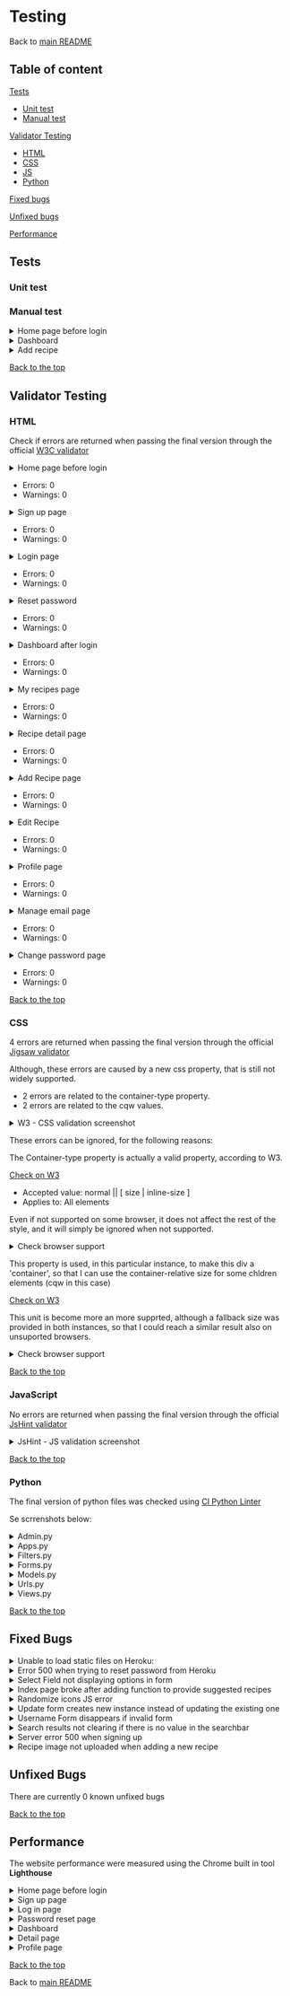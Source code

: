 # Testing

Back to [main README](readme.md)

## Table of content

[Tests](#tests)
  - [Unit test](#unit-test)
  - [Manual test](#manual-test)

[Validator Testing](#validator-testing)
  - [HTML](#html)
  - [CSS](#css)
  - [JS](#javascript)
  - [Python](#python)

[Fixed bugs](#fixed-bugs)

[Unfixed bugs](#unfixed-bugs)

[Performance](#performance)


## Tests

### Unit test

### Manual test

<details>
<summary>Home page before login</summary>

Landing page / signup:

| Action | Expected result | Pass/Fail |
|--------|-----------------|-----------|
| Go to the web app link | The browser shows the home page before login, with the signup and ligin buttons | Pass |
| Click on the signup button | The user is redirected to the sign up form | Pass |
| Click on the button without any information filled out | A message prompts the user to enter the required information | Pass |
| Enter the email address only, and submit the form | A message prompts the user to fill out the username | Pass |
| Enter email and username and submit | A message prompts the user to enter the password | Pass |
| Enter email, username and password | A message prompts the user to re-enter the pssowrd | Pass |
| Enter all information, but type two different password | A message informs the user that the two passwords must match | Pass |
| Enter all information, but an inavlid username | A message informs the user that the username is invalid | Pass |
| Enter all information, but an invalid email | A essage informs the user that the email is not valid | Pass |
| Enter all valid information | The form submits and the user is informed that a verification email has been sent to their email address | Pass |
| Click on the 'Go home' button | The user is redirected to the landing page | Pass |
| Try to login before verifying the email | The user is redirected to a page that informs them to check their inbox for the verification email | Pass |
| Check emails received | An email with the verification link is received | Pass |
| Click on the verification link | A new page opens in the browser, asking the user to confirm the email address | Pass |
| Click on 'confirm' button | The user is redirected to the login page, and a message informs them that the email address has been verified | Pass |
| From the login page, click on the link that redirects to the signup page | The user is redirected to the signup page | Pass |
| From the signup page, click on the link that redirects to the login page | The user is redirected back to the login page | Pass |


Login:

| Action | Expected result | Pass/Fail |
|--------|-----------------|-----------|
| Try to login without entering any information | The user is asked to enter the username | Pass |
| Enter the username but not the password | The user is asked to enter the password | Pass |
| Enter an incorrect password and submit | A message informs the user that the username and/or password are incorrect | Pass |
| Enter a correct password but an incorrect username | A message informs the user that the username and/or password are incorrect | Pass |
| Enter all valid information | The user is logged in and the dashboard is displayed | Pass |
| Find the logout button and click it | A pop up opens, asking the use to log out | Pass |
| Click on sign out | The user is logged out and the landing page is displayed | Pass |
| Click on the login button | The user is redirected to the login page | Pass |
| This time enter the email adddress instead of the username, and the password | The user is logged in correctly | Pass |

Reset password:

| Action | Expected result | Pass/Fail |
|--------|-----------------|-----------|
| Log out again, open the login page and click on the 'Forgot password' link | The reset password page opens up | Pass |
| Do not enter any information and submit | A message asks the user to enter the email | Pass |
| Enter an invalid email address | The user is informed that the email address is invalid | Pass |
| Enter the correct email address and submit | The user is informed that an email has been sent with the link to reset their password | Pass |
| Click on the 'go home' button | The user is redirected to the landing page | Pass |
| Check the email inbox | The reset password email has been received | Pass |
| Click on the link | The 'change password' page is opened in the browser | Pass |
| Do not enter any information and submit | The user is informed that they need to fill out the form | Pass |
| Enter just the first password and submit | The user is informed that they need to eneter the password again | Pass |
| Fill out both fields, but with different passwords | The user is informed that the passwords don't match | Pass |
| Fill out the form correctly and submit | The user is redirected to a new page that informs them that the password has been updated | Pass |
| Duplicate the tab, so that we can check both buttons | | |
| Click on the 'log in' button | The user is redirected to the login page | Pass |
| Click on the 'go home' button | The user is redirected to the landing page | Pass |
| Try and log in with the new credentials | The user is logged in correctly | Pass |

</details>


<details>
<summary>Dashboard</summary>

Dashboard general:

| Action | Expected result | Pass/Fail |
|--------|-----------------|-----------|
| Check the user handle on the top left corner | The username shows correctly | Pass |
| Check the middle section of the page | Because there are no recipes added, the page shows a messag informing the user to add a new recipe | Pass |
| Click on the 'Add recipe' link in the middle of the page | The user is redirected to the 'add recipe' page | Pass |
| Click on the 'go back' arrow on the top left corner, without submitting the form | The user is redirected to the dashboard, and the same msaage appears again, since no recipe has been added yet | Pass |
| Shrink and stretch the size of the window | The menu expands or collapses every time we pass the breakpoint | Pass |
| When the menu is collapsed, and we see the hamburger menu, click on the menu icon | The side menu opens | Pass |
| Click outside the menu | The side menu closes | Pass |


Navigation:

The following actions have been performed for both navigation bar (expanded navigation and side bar)

| Action | Expected result | Pass/Fail |
|--------|-----------------|-----------|
| Click on the home link | The user is redirected to the home page | Pass |
| Click on the 'all recipes' link | The user is redirected to the 'my recipes' page | Pass |
| Click on the 'add recipe' link | The user is redirected to the 'add recipe' page | Pass |
| Click on the 'prfile' link (from the side bar), or on the user handle (from the expanded menu) | The user is redirected to the 'profie' page | Pass |
| Click on the 'logout' link | The 'logout' modal opens up | Pass |


Dashboard, after adding recipes:
Note: These actions where performed after some recipes have been added, although the manual testing for adding recipes will show in a separate section.

| Action | Expected result | Pass/Fail |
|--------|-----------------|-----------|
| Check the dashboard after having added some recipes | The previous message for 'no recipes added' disappeared, and now there is a search bar, a category section, and a suggestions section | Pass |
| Type something in the reach bar | If the search strings does not correspond to a part of a recipe name, nothing shows up underneath the search bar | Pass |
| Type something in the reach bar | If the search strings corresponds to a part of a recipe name, a list of recipes that contain that string appears underneath the search bar | Pass |
| Cancel the whole string, and look for another recipe | The results previously found disappear and the results are updated dynamically | Pass |
| Click on one of the results | The user is redirected to the detail page for the selected recipe | Pass |
| Check the tags line | All the tags added so far from the user appears as clickable buttons, and there are no repetitions | Pass |
| Click on one tag | The user is redirected to the filtered result for that specific tag | Pass |
| Check the suggestions section | Up to 5 random recipes added by this user are displayed in this section as cards | Pass |
| Check the recipe card image | If the user has not added an image, the placeholder is displayed, otherwise the recipe image is displayed | Pass |
| Click on the cards | The user is redirected to the specific recipe detail page | Pass |
| Click on the 'See All Recipes' link | The user is redirected to 'my_recipes' page | Pass |


</details>


<details>
<summary>Add recipe</summary>

Enter invalid information:

| Action | Expected result | Pass/Fail |
|--------|-----------------|-----------|
| Submit the form without entering any mandatory (title/tags) information | the user is requested to add the mandatory information | Pass |
| Enter just the title and submit | The user is requested to enter at least one tag | Pass |
| Enter the mandatory information and submit | The recipe is created and the user is redirected to the recipe detail page | Pass |
| Add new recipes filling out one extra input at a time | a new recipe is created each time, and the user is redirected to the new recipe detail page | Pass |

Ingredients formset:
| Action | Expected result | Pass/Fail |
|--------|-----------------|-----------|
| When adding a recipe, click on the 'Add ingredient' button, to open a new ingredient line, but do not enter any information | When submitting the form, this form line should be ignored, since empty | Pass |
| When adding an ingredient, enter the ingredient name only | The user should be informed that the ingredient was not valid, because of missing amount |




</details>


[Back to the top](#table-of-content)

## Validator Testing

### HTML

Check if errors are returned when passing the final version through the official [W3C validator](https://validator.w3.org/nu/#textarea)

<details>
<summary>Home page before login</summary>

![Image](media/testing/validator/html-index-before-login.png)
</details>

- Errors: 0
- Warnings: 0


<details>
<summary>Sign up page</summary>

![Image](media/testing/validator/html-signup.png)
</details>

- Errors: 0
- Warnings: 0


<details>
<summary>Login page</summary>

![Image](media/testing/validator/html-login.png)
</details>

- Errors: 0
- Warnings: 0


<details>
<summary>Reset password</summary>

![Image](media/testing/validator/html-reset-password.png)
</details>

- Errors: 0
- Warnings: 0


<details>
<summary>Dashboard after login</summary>

![Image](media/testing/validator/html-dashboard-after-login.png)
</details>

- Errors: 0
- Warnings: 0


<details>
<summary>My recipes page</summary>

![Image](media/testing/validator/html-all-recipes.png)
</details>

- Errors: 0
- Warnings: 0


<details>
<summary>Recipe detail page</summary>

![Image](media/testing/validator/html-detail-page.png)
</details>

- Errors: 0
- Warnings: 0


<details>
<summary>Add Recipe page</summary>

![Image](media/testing/validator/html-add-recipe.png)
</details>

- Errors: 0
- Warnings: 0


<details>
<summary>Edit Recipe</summary>

![Image](media/testing/validator/html-edit-recipe.png)
</details>

- Errors: 0
- Warnings: 0


<details>
<summary>Profile page</summary>

![Image](media/testing/validator/html-profile-page.png)
</details>

- Errors: 0
- Warnings: 0


<details>
<summary>Manage email page</summary>

![Image](media/testing/validator/html-email-manager.png)
</details>

- Errors: 0
- Warnings: 0


<details>
<summary>Change password page</summary>

![Image](media/testing/validator/html-change-password.png)
</details>

- Errors: 0
- Warnings: 0


[Back to the top](#table-of-content)

### CSS

4 errors are returned when passing the final version through the official [Jigsaw validator](https://jigsaw.w3.org/css-validator/validator)

Although, these errors are caused by a new css property, that is still not widely supported.
  - 2 errors are related to the container-type property.
  - 2 errors are related to the cqw values.

<details>

<summary>W3 - CSS validation screenshot</summary>

![Image](media/testing/validator/css-w3c-result.png)
</details>

These errors can be ignored, for the following reasons:

The Container-type property is actually a valid property, according to W3.

[Check on W3](https://www.w3.org/TR/css-contain-3/#propdef-container-type)

  - Accepted value: 	normal || [ size | inline-size ]
  - Applies to: All elements

Even if not supported on some browser, it does not affect the rest of the style, and it will simply be ignored when not supported.

<details>

<summary>Check browser support</summary>

![Image](media/testing/validator/css-container-type-support.png)
</details>


This property is used, in this particular instance, to make this div a 'container', so that I can use the container-relative size for some chldren elements (cqw in this case)

[Check on W3](https://www.w3.org/TR/css-contain-3/#container-lengths)

This unit is become more an more supprted, although a fallback size was provided in both instances, so that I could reach a similar result also on unsuported browsers.

<details>

<summary>Check browser support</summary>

![Image](media/testing/validator/css-cqw-support.png)
</details>

[Back to the top](#table-of-content)

### JavaScript

No errors are returned when passing the final version through the official [JsHint validator](https://jshint.com/)

<details>
  <summary>JsHint - JS validation screenshot</summary>

  ![Image](media/testing/validator/js-jshint-result.png)

</details>

[Back to the top](#table-of-content)


### Python

The final version of python files was checked using [CI Python Linter](https://pep8ci.herokuapp.com/#)

Se scrrenshots below:

<details>
  <summary>Admin.py</summary>

  ![Image](media/testing/validator/py-admin.png)

</details>


<details>
  <summary>Apps.py</summary>

  ![Image](media/testing/validator/py-apps.png)

</details>


<details>
  <summary>Filters.py</summary>

  ![Image](media/testing/validator/py-filters.png)

</details>


<details>
  <summary>Forms.py</summary>

  ![Image](media/testing/validator/py-forms.png)

</details>


<details>
  <summary>Models.py</summary>

  ![Image](media/testing/validator/py-models.png)

</details>


<details>
  <summary>Urls.py</summary>

  ![Image](media/testing/validator/py-urls.png)

</details>


<details>
  <summary>Views.py</summary>

  ![Image](media/testing/validator/py-views.png)

</details>


[Back to the top](#table-of-content)

## Fixed Bugs

<details>
  <summary> Unable to load static files on Heroku:</summary>

  - Issue: The deployed app is not loading static files correctly, because it seems to add a Cloudinary file path in the middle.

![Coudinary Error](media/errors/cloudinary-error.png)

  - Fix: After troubleshooting I could see that the issue was caused by the __DISABLE_COLLECTSTATIC__ Config Var, which I had not removed yet. After removing this Config Var the page loads correctly.

</details>

    
<details>
  <summary>Error 500 when trying to reset password from Heroku</summary>

  - Issue: When trying to reset the password from the deployed website I received Server Error 500.

![SMTP Error](media/errors/reset-password-error.png)

  - Fix: After troubleshooting I could see that the issue was caused by the Outlook SMTP credentials, and the issue was related not only to the reset password link, but to all SMTP functionalities. I decided to switch to Gmail SMTP which solved the issue.

</details>


<details>
  <summary>Select Field not displaying options in form</summary>

  - Issue: When adding the select field to the 'Add recipes' form, the options where not showing and I could only see the label.

![Select Field Error](media/errors/options-field-not-displaying.png)

  - Fix: The issue was caused by the Materialize CSS form, which requires for the select fields to be initialized via JS.

![Select Field Fix](media/errors/options-field-not-displaying-fix.png)

</details>

<details>
  <summary>Index page broke after adding function to provide suggested recipes</summary>

  - Issue: To provide the recipes suggestion, the function was filtering the results based on the user ID, so that users can see only their recipes. When I first implemented this option I was logged in as admin. After logging out I received this error.

![Anonymous User Error](media/errors/anonymous-user-error.png)

  - Fix: The issue was caused by the Materialize CSS form, which requires for the select fields to be initialized via JS.

![Anonymous User Fix](media/errors/anonymous-user-fix.png)

</details>


<details>
  <summary>Randomize icons JS error</summary>

  - Issue: I have created a custom image placehoder to display when the user does not upload an image for the recipe. The functions creates random food icons and assign a random position.

  The function was working and displaying the icons in random positions, although it was giving an error in the console.

  ![Random icons console error](media/errors/random-icons-error.png)

  This is the original code:

  ![Random icons original code](media/errors/random-icons-error-code.png)

  - Fix: To fix this issue I changed the code as follow:

  ![Random icons final code](media/errors/random-icons-fix.png)


</details>


<details>
  <summary>Update form creates new instance instead of updating the existing one</summary>

  - Issue numer 1: After creating the UpdateView for my recipes, the view was showing the correct template and pre-populating the fields with the selected recipe to be updated.
  Although when clicking on "Save", the form was crating a new instance, instead of updating the existing one.

  After investigation I could determine that the issue was created by the action url in the form, that was pointing to the add_recipe ursl, instead of edit_recipe url:
    ![Original code](media/errors/update-view-form-original-code.png)

  - Fix: to solve this issue I changed the action url so that it could point to the correct url:
  ![Update form fix 1](media/errors/update-view-fix-1.png)


  - Issue numer 2: After changing this url although I received a second error, since the edit_url requires an argument (the primary key of the recipe):
    ![Missing argument error](media/errors/update-view-reverse-match-error.png)

  - Fix: To solve this issue I had to add 'pk' as argument for the link, and I had to pass the pk also in the context.

  ![Update form fix 2](media/errors/update-view-fix-2.png)
  ![Update form fix 3](media/errors/update-view-fix-3.png)

</details>


<details>
  <summary>Username Form disappears if invalid form</summary>

  - Issue: When updating the usename form the ProfileView, if the form was invalid, the error message was displaying correctly, but the form field disappeared completely.

  ![Error missing form](media/errors/invalid-username-form-disappears-error.png)

  - Fix: To fix this error, instead of returning "super().form_invalid(form)", I opted to redirect the user to the same page.
  The field reloads correctly, and an error message informs the user that the choosen username was invalid.

</details>


<details>
  <summary>Search results not clearing if there is no value in the searchbar</summary>

  - Issue: When looking for recipes by name, the results are shown dynamically uderneatch the search bar. After some results were found, if the user tried and deleted all the charachters in the search field, the search result div was still showing the last results found.
  This was caused by the fact that all the logic was contained in the 'if' statement, which is fired only if the search string is longer then a minChar value. When deleting charachters from the search bar, the length of the search string was falling below the minChar value, so the search results array was not cleared.

  ![Search results not clearing - error](media/errors/search-result-not-clearing-error.png)

  - Fix: To solve this issue I added an else statement, that hides the search results if the search string length is less then the minChar value.

  ![Search result not clearing - fix](media/errors/search-result-not-clearing-fix.png)

[Back to the top](#table-of-content)

</details>


<details>
  <summary>Server error 500 when signing up</summary>

  - Issue: when signing up for a new account, the server was unable to load the verification email template, due to a missing tag.

  - Fix: I added the missing tag "{% load i18n %}" and the issue was resolved.

  ![Updated code](media/errors/unable-to-send-verification-email-fix.png)

</details>


<details>
<summary>Recipe image not uploaded when adding a new recipe</summary>

- Issue: When adding a new recipe, the image was not uploaded, even when selected correctly by the user.

- Fix: The isue was caused by the post method, in the AddRecipeView, because the request.FILES as argument was not passed to the RecipeForm.

To solve this issuue I changed the code from:

      def post(self, request, *args, **kwargs):
          form = RecipeForm(self.request.POST)

To:

      def post(self, request, *args, **kwargs):
          form = RecipeForm(self.request.POST,
                            request.FILES)



![Image](media/errors/no-image-uploaded-fix.png)

</details>


## Unfixed Bugs

There are currently 0 known unfixed bugs

[Back to the top](#table-of-content)

## Performance

The website performance were measured using the Chrome built in tool __Lighthouse__

<details>
<summary>Home page before login</summary>

![Image](media/testing/lighthouse/index-before-login.png)
</details>


<details>
<summary>Sign up page</summary>

![Image](media/testing/lighthouse/signup-page.png)
</details>


<details>
<summary>Log in page</summary>

![Image](media/testing/lighthouse/login-page.png)
</details>


<details>
<summary>Password reset page</summary>

![Image](media/testing/lighthouse/password-reset.png)
</details>


<details>
<summary>Dashboard</summary>

![Image](media/testing/lighthouse/dashboard.png)
</details>


<details>
<summary>Detail page</summary>

![Image](media/testing/lighthouse/detail-page.png)
</details>


<details>
<summary>Profile page</summary>

![Image](media/testing/lighthouse/profile.png)
</details>


[Back to the top](#table-of-content)

Back to [main README](readme.md)